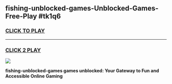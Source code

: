 
## fishing-unblocked-games-Unblocked-Games-Free-Play #tk1q6
<h3>
<a href="https://us.freeplayer.one?title=fishing-unblocked-games&ref=9M">CLICK TO PLAY</a></h3>
<hr>

<h3>
<a href="https://us.freeplayer.one?title=fishing-unblocked-games&ref=9M">CLICK 2 PLAY</a>
  
</h3>

<a href="https://us.freeplayer.one?title=fishing-unblocked-games&ref=9M"><img src="https://clearcache.store/games.png"></a>


**fishing-unblocked-games games unblocked: Your Gateway to Fun and Accessible Online Gaming**
